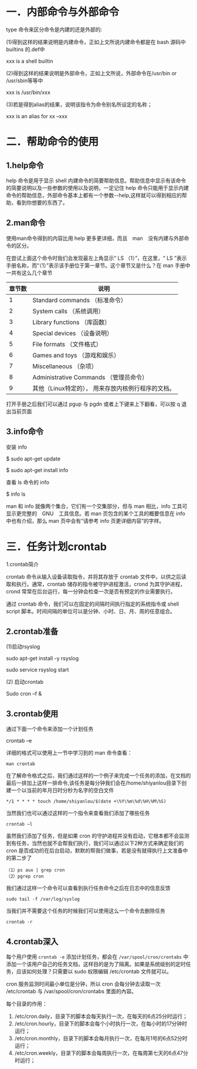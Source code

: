 # 一．内部命令与外部命令

type 命令来区分命令是内建的还是外部的:

(1)得到这样的结果说明是内建命令，正如上文所说内建命令都是在 bash 源码中builtins 的.def中

xxx is a shell builtin

(2)得到这样的结果说明是外部命令，正如上文所说，外部命令在/usr/bin or /usr/sbin等等中

xxx is /usr/bin/xxx

(3)若是得到alias的结果，说明该指令为命令别名所设定的名称；

xxx is an alias for xx –xxx

# 二．帮助命令的使用

## 1.help命令

help 命令是用于显示 shell 内建命令的简要帮助信息。帮助信息中显示有该命令的简要说明以及一些参数的使用以及说明，一定记住 help 命令只能用于显示内建命令的帮助信息，外部命令基本上都有一个参数--help,这样就可以得到相应的帮助，看到你想要的东西了。

## 2.man命令

使用man命令得到的内容比用 help 更多更详细，而且　man　没有内建与外部命令的区分。

在尝试上面这个命令时我们会发现最左上角显示“ LS （1）”，在这里，“ LS ”表示手册名称，而“（1）”表示该手册位于第一章节。这个章节又是什么？在 man 手册中一共有这么几个章节

| **章节数** | **说明**                                           |
| ---------- | -------------------------------------------------- |
| 1          | Standard   commands （标准命令）                   |
| 2          | System   calls （系统调用）                        |
| 3          | Library   functions （库函数）                     |
| 4          | Special   devices （设备说明）                     |
| 5          | File   formats （文件格式）                        |
| 6          | Games and   toys （游戏和娱乐）                    |
| 7          | Miscellaneous   （杂项）                           |
| 8          | Administrative   Commands （管理员命令）           |
| 9          | 其他（Linux特定的）， 用来存放内核例行程序的文档。 |

打开手册之后我们可以通过 pgup 与 pgdn 或者上下键来上下翻看，可以按 q 退出当前页面

## 3.info命令

安装 info

$ sudo apt-get update

$ sudo apt-get install info

查看 ls 命令的 info

$ info ls

man 和 info 就像两个集合，它们有一个交集部分，但与 man 相比，info 工具可显示更完整的　GNU　工具信息。若 man 页包含的某个工具的概要信息在 info 中也有介绍，那么 man 页中会有“请参考 info 页更详细内容”的字样。

# 三．任务计划crontab

1.crontab简介

crontab 命令从输入设备读取指令，并将其存放于 crontab 文件中，以供之后读取和执行。通常，crontab 储存的指令被守护进程激活，crond 为其守护进程，crond 常常在后台运行，每一分钟会检查一次是否有预定的作业需要执行。

通过 crontab 命令，我们可以在固定的间隔时间执行指定的系统指令或 shell　script 脚本。时间间隔的单位可以是分钟、小时、日、月、周的任意组合。

## 2.crontab准备

(1)启动rsyslog 

sudo apt-get install -y rsyslog

sudo service rsyslog start

(2) 启动crontab

 Sudo cron –f &

## 3.crontab使用

通过下面一个命令来添加一个计划任务

crontab –e

详细的格式可以使用上一节中学习到的 man 命令查看：

```
man crontab
```

在了解命令格式之后，我们通过这样的一个例子来完成一个任务的添加，在文档的最后一排加上这样一排命令,该任务是每分钟我们会在/home/shiyanlou目录下创建一个以当前的年月日时分秒为名字的空白文件

```
*/1 * * * * touch /home/shiyanlou/$(date +\%Y\%m\%d\%H\%M\%S)
```

当然我们也可以通过这样的一个指令来查看我们添加了哪些任务

```
crontab –l
```

虽然我们添加了任务，但是如果 cron 的守护进程并没有启动，它根本都不会监测到有任务，当然也就不会帮我们执行，我们可以通过以下2种方式来确定我们的 cron 是否成功的在后台启动，默默的帮我们做事，若是没有就得执行上文准备中的第二步了

```
（1）ps aux | grep cron
（2）pgrep cron
```

我们通过这样一个命令可以查看到执行任务命令之后在日志中的信息反馈

```
sudo tail -f /var/log/syslog
```

当我们并不需要这个任务的时候我们可以使用这么一个命令去删除任务

```
crontab -r
```

## 4.crontab深入

每个用户使用 `crontab -e` 添加计划任务，都会在 `/var/spool/cron/crontabs` 中添加一个该用户自己的任务文档，这样目的是为了隔离。如果是系统级别的定时任务，应该如何处理？只需要以 sudo 权限编辑 /etc/crontab 文件就可以。

cron 服务监测时间最小单位是分钟，所以 cron 会每分钟去读取一次 /etc/crontab 与 /var/spool/cron/crontabs 里面的內容。

 

每个目录的作用：

1. /etc/cron.daily，目录下的脚本会每天执行一次，在每天的6点25分时运行；
2. /etc/cron.hourly，目录下的脚本会每个小时执行一次，在每小时的17分钟时运行；
3. /etc/cron.monthly，目录下的脚本会每月执行一次，在每月1号的6点52分时运行；
4. /etc/cron.weekly，目录下的脚本会每周执行一次，在每周第七天的6点47分时运行；

 

 